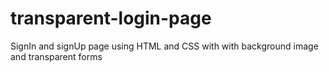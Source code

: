 # transparent-login-page

SignIn and signUp page using HTML and CSS with with background image and transparent forms 
